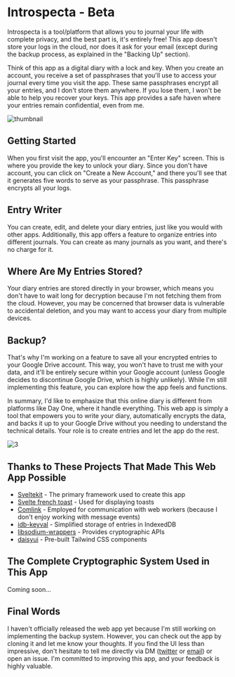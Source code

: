 # Introspecta - Beta

Introspecta is a tool/platform that allows you to journal your life with complete privacy, and the best part is, it's entirely free! This app doesn't store your logs in the cloud, nor does it ask for your email (except during the backup process, as explained in the "Backing Up" section).

Think of this app as a digital diary with a lock and key. When you create an account, you receive a set of passphrases that you'll use to access your journal every time you visit the app. These same passphrases encrypt all your entries, and I don't store them anywhere. If you lose them, I won't be able to help you recover your keys. This app provides a safe haven where your entries remain confidential, even from me.

![thumbnail](https://github.com/RoopkumarD/introspecta/assets/120183778/4f612466-7094-4b98-87b0-188d3af4200d)

## Getting Started

When you first visit the app, you'll encounter an "Enter Key" screen. This is where you provide the key to unlock your diary. Since you don't have account, you can click on "Create a New Account," and there you'll see that it generates five words to serve as your passphrase. This passphrase encrypts all your logs.

## Entry Writer

You can create, edit, and delete your diary entries, just like you would with other apps. Additionally, this app offers a feature to organize entries into different journals. You can create as many journals as you want, and there's no charge for it.

## Where Are My Entries Stored?

Your diary entries are stored directly in your browser, which means you don't have to wait long for decryption because I'm not fetching them from the cloud. However, you may be concerned that browser data is vulnerable to accidental deletion, and you may want to access your diary from multiple devices.

## Backup?

That's why I'm working on a feature to save all your encrypted entries to your Google Drive account. This way, you won't have to trust me with your data, and it'll be entirely secure within your Google account (unless Google decides to discontinue Google Drive, which is highly unlikely). While I'm still implementing this feature, you can explore how the app feels and functions.

In summary, I'd like to emphasize that this online diary is different from platforms like Day One, where it handle everything. This web app is simply a tool that empowers you to write your diary, automatically encrypts the data, and backs it up to your Google Drive without you needing to understand the technical details. Your role is to create entries and let the app do the rest.

![3](https://github.com/RoopkumarD/introspecta/assets/120183778/e8322fd3-c8ce-47f7-ae8b-97462ef1a6c3)

## Thanks to These Projects That Made This Web App Possible

- [Sveltekit](https://kit.svelte.dev/) - The primary framework used to create this app
- [Svelte french toast](https://svelte-french-toast.com/) - Used for displaying toasts
- [Comlink](https://github.com/GoogleChromeLabs/comlink) - Employed for communication with web workers (because I don't enjoy working with message events)
- [idb-keyval](https://github.com/jakearchibald/idb-keyval) - Simplified storage of entries in IndexedDB
- [libsodium-wrappers](https://www.npmjs.com/package/libsodium-wrappers) - Provides cryptographic APIs
- [daisyui](https://daisyui.com/) - Pre-built Tailwind CSS components

## The Complete Cryptographic System Used in This App

Coming soon...


## Final Words

I haven't officially released the web app yet because I'm still working on implementing the backup system. However, you can check out the app by cloning it and let me know your thoughts. If you find the UI less than impressive, don't hesitate to tell me directly via DM ([twitter](https://twitter.com/Roopkd_) or [email](mailto:roopkumards@gmail.com)) or open an issue. I'm committed to improving this app, and your feedback is highly valuable.
